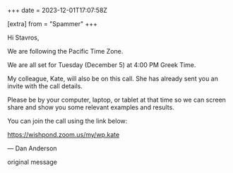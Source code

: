 +++
date = 2023-12-01T17:07:58Z

[extra]
from = "Spammer"
+++

Hi Stavros,

We are following the Pacific Time Zone.

We are all set for Tuesday (December 5) at 4:00 PM Greek Time.

My colleague, Kate, will also be on this call. She has already sent you an invite with the call details.

Please be by your computer, laptop, or tablet at that time so we can screen share and show you some relevant examples and results.

You can join the call using the link below:

https://wishpond.zoom.us/my/wp.kate

—
Dan Anderson

 original message 

